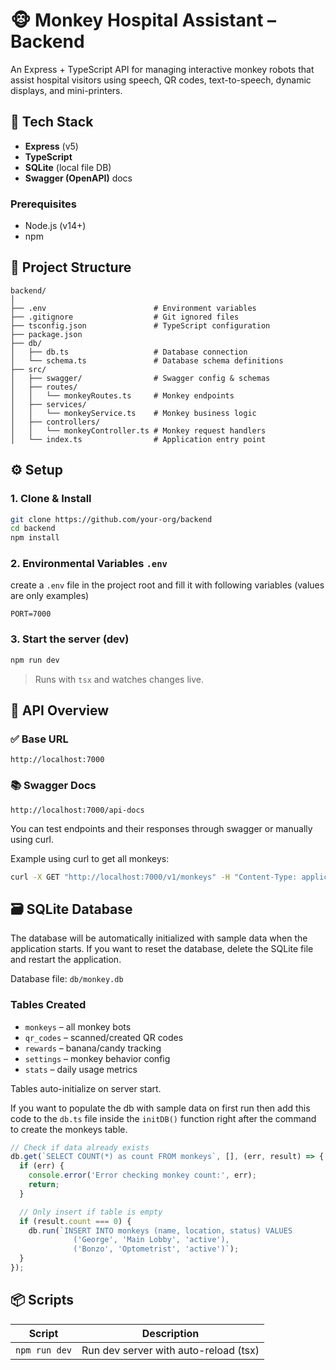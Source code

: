 # 🐵 Monkey Hospital Assistant – Backend

An Express + TypeScript API for managing interactive monkey robots that assist hospital visitors using speech, QR codes, text-to-speech, dynamic displays, and mini-printers.

## 🚀 Tech Stack

- **Express** (v5)
- **TypeScript**
- **SQLite** (local file DB)
- **Swagger (OpenAPI)** docs

### Prerequisites

- Node.js (v14+)
- npm

## 📁 Project Structure

```
backend/
│
├── .env                        # Environment variables
├── .gitignore                  # Git ignored files
├── tsconfig.json               # TypeScript configuration
├── package.json
├── db/
│   ├── db.ts                   # Database connection
│   └── schema.ts               # Database schema definitions
├── src/
│   ├── swagger/                # Swagger config & schemas
│   ├── routes/
│   │   └── monkeyRoutes.ts     # Monkey endpoints
│   ├── services/
│   │   └── monkeyService.ts    # Monkey business logic
│   ├── controllers/
│   │   └── monkeyController.ts # Monkey request handlers
│   └── index.ts                # Application entry point
```

## ⚙️ Setup

### 1. Clone & Install

```bash
git clone https://github.com/your-org/backend
cd backend
npm install
```

### 2. Environmental Variables `.env`

create a `.env` file in the project root and fill it with following variables (values are only examples)

```env
PORT=7000
```

### 3. Start the server (dev)

```bash
npm run dev
```

> Runs with `tsx` and watches changes live.

## 🧠 API Overview

### ✅ Base URL

```
http://localhost:7000
```

### 📚 Swagger Docs

```
http://localhost:7000/api-docs
```

You can test endpoints and their responses through swagger or manually using curl.

Example using curl to get all monkeys:

```bash
curl -X GET "http://localhost:7000/v1/monkeys" -H "Content-Type: application/json"
```

## 🗃️ SQLite Database

The database will be automatically initialized with sample data when the application starts. If you want to reset the database, delete the SQLite file and restart the application.

Database file: `db/monkey.db`

### Tables Created

- `monkeys` – all monkey bots
- `qr_codes` – scanned/created QR codes
- `rewards` – banana/candy tracking
- `settings` – monkey behavior config
- `stats` – daily usage metrics

Tables auto-initialize on server start.

If you want to populate the db with sample data on first run then add this code to the `db.ts` file inside the `initDB()` function right after the command to create the monkeys table.

```js
// Check if data already exists
db.get(`SELECT COUNT(*) as count FROM monkeys`, [], (err, result) => {
  if (err) {
    console.error('Error checking monkey count:', err);
    return;
  }

  // Only insert if table is empty
  if (result.count === 0) {
    db.run(`INSERT INTO monkeys (name, location, status) VALUES 
              ('George', 'Main Lobby', 'active'),
              ('Bonzo', 'Optometrist', 'active')`);
  }
});
```

## 📦 Scripts

| Script        | Description                           |
| ------------- | ------------------------------------- |
| `npm run dev` | Run dev server with auto-reload (tsx) |
